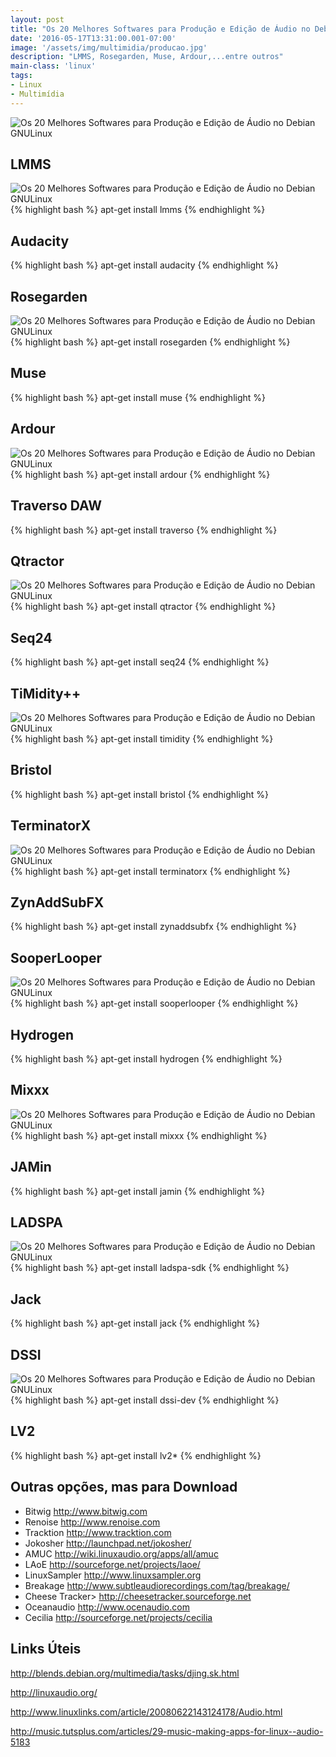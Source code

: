 ```yaml
---
layout: post
title: "Os 20 Melhores Softwares para Produção e Edição de Áudio no Debian GNULinux"
date: '2016-05-17T13:31:00.001-07:00'
image: '/assets/img/multimidia/producao.jpg'
description: "LMMS, Rosegarden, Muse, Ardour,...entre outros"
main-class: 'linux'
tags:
- Linux
- Multimídia
---
```


![Os 20 Melhores Softwares para Produção e Edição de Áudio no Debian GNULinux](/assets/img/multimidia/producao.jpg "Os 20 Melhores Softwares para Produção e Edição de Áudio no Debian GNULinux")

## LMMS
![Os 20 Melhores Softwares para Produção e Edição de Áudio no Debian GNULinux](/assets/img/multimidia/lmms.jpg "Os 20 Melhores Softwares para Produção e Edição de Áudio no Debian GNULinux")
{% highlight bash %}
apt-get install lmms
{% endhighlight %}

## Audacity
{% highlight bash %}
apt-get install audacity
{% endhighlight %}

## Rosegarden
![Os 20 Melhores Softwares para Produção e Edição de Áudio no Debian GNULinux](/assets/img/multimidia/rosegarden.jpg "Os 20 Melhores Softwares para Produção e Edição de Áudio no Debian GNULinux")
{% highlight bash %}
apt-get install rosegarden
{% endhighlight %}

## Muse
{% highlight bash %}
apt-get install muse
{% endhighlight %}

## Ardour
![Os 20 Melhores Softwares para Produção e Edição de Áudio no Debian GNULinux](/assets/img/multimidia/ardour.jpg "Os 20 Melhores Softwares para Produção e Edição de Áudio no Debian GNULinux")
{% highlight bash %}
apt-get install ardour
{% endhighlight %}

## Traverso DAW
{% highlight bash %}
apt-get install traverso
{% endhighlight %}

## Qtractor
![Os 20 Melhores Softwares para Produção e Edição de Áudio no Debian GNULinux](/assets/img/multimidia/qtractor.jpg "Os 20 Melhores Softwares para Produção e Edição de Áudio no Debian GNULinux")
{% highlight bash %}
apt-get install qtractor
{% endhighlight %}

## Seq24
{% highlight bash %}
apt-get install seq24
{% endhighlight %}

## TiMidity++
![Os 20 Melhores Softwares para Produção e Edição de Áudio no Debian GNULinux](/assets/img/multimidia/TiMidity%252B%252B.jpg "Os 20 Melhores Softwares para Produção e Edição de Áudio no Debian GNULinux")
{% highlight bash %}
apt-get install timidity
{% endhighlight %}

## Bristol
{% highlight bash %}
apt-get install bristol
{% endhighlight %}

## TerminatorX
![Os 20 Melhores Softwares para Produção e Edição de Áudio no Debian GNULinux](/assets/img/multimidia/TerminatorX.jpg "Os 20 Melhores Softwares para Produção e Edição de Áudio no Debian GNULinux")
{% highlight bash %}
apt-get install terminatorx
{% endhighlight %}

## ZynAddSubFX
{% highlight bash %}
apt-get install zynaddsubfx
{% endhighlight %}

## SooperLooper
![Os 20 Melhores Softwares para Produção e Edição de Áudio no Debian GNULinux](/assets/img/multimidia/SooperLooper.jpg "Os 20 Melhores Softwares para Produção e Edição de Áudio no Debian GNULinux")
{% highlight bash %}
apt-get install sooperlooper
{% endhighlight %}

## Hydrogen
{% highlight bash %}
apt-get install hydrogen
{% endhighlight %}

## Mixxx
![Os 20 Melhores Softwares para Produção e Edição de Áudio no Debian GNULinux](/assets/img/multimidia/mixxx.jpg "Os 20 Melhores Softwares para Produção e Edição de Áudio no Debian GNULinux")
{% highlight bash %}
apt-get install mixxx
{% endhighlight %}

## JAMin
{% highlight bash %}
apt-get install jamin
{% endhighlight %}

## LADSPA
![Os 20 Melhores Softwares para Produção e Edição de Áudio no Debian GNULinux](/assets/img/multimidia/LADSPA.jpg "Os 20 Melhores Softwares para Produção e Edição de Áudio no Debian GNULinux")
{% highlight bash %}
apt-get install ladspa-sdk
{% endhighlight %}

## Jack
{% highlight bash %}
apt-get install jack
{% endhighlight %}

## DSSI
![Os 20 Melhores Softwares para Produção e Edição de Áudio no Debian GNULinux](/assets/img/multimidia/DSSI.jpg "Os 20 Melhores Softwares para Produção e Edição de Áudio no Debian GNULinux")
{% highlight bash %}
apt-get install dssi-dev
{% endhighlight %}

## LV2
{% highlight bash %}
apt-get install lv2*
{% endhighlight %}

## Outras opções, mas para Download
+ Bitwig
<http://www.bitwig.com>
+ Renoise
<http://www.renoise.com>
+ Tracktion
<http://www.tracktion.com>
+ Jokosher
<http://launchpad.net/jokosher/>
+ AMUC
<http://wiki.linuxaudio.org/apps/all/amuc>
+ LAoE
<http://sourceforge.net/projects/laoe/>
+ LinuxSampler
<http://www.linuxsampler.org>
+ Breakage
<http://www.subtleaudiorecordings.com/tag/breakage/>
+ Cheese Tracker>
<http://cheesetracker.sourceforge.net>
+ Oceanaudio
<http://www.ocenaudio.com>
+ Cecilia
<http://sourceforge.net/projects/cecilia>

## Links Úteis

<http://blends.debian.org/multimedia/tasks/djing.sk.html>

<http://linuxaudio.org/>

<http://www.linuxlinks.com/article/20080622143124178/Audio.html>

<http://music.tutsplus.com/articles/29-music-making-apps-for-linux--audio-5183>
